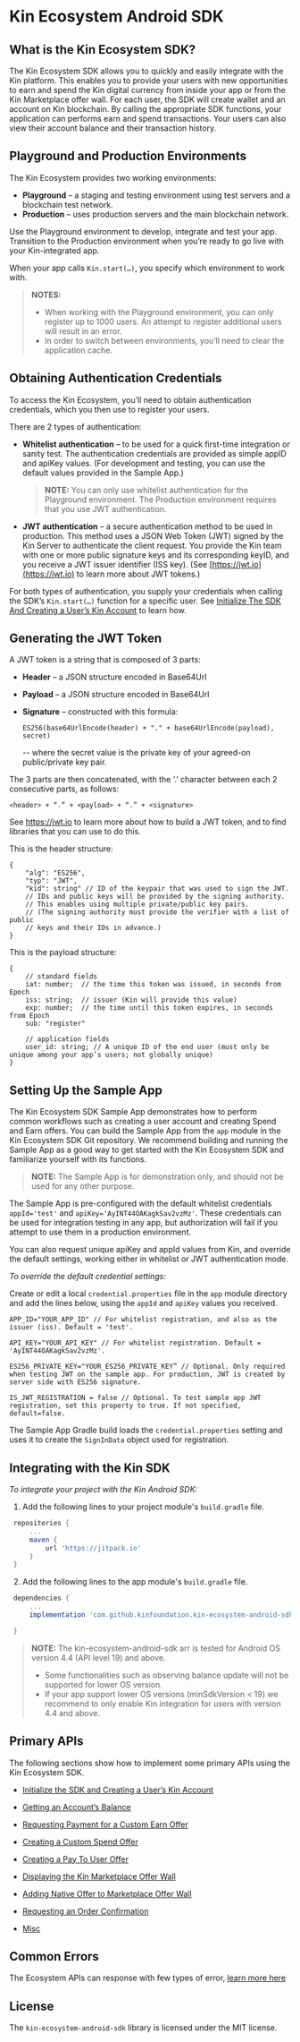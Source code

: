 # Kin Ecosystem Android SDK #

## What is the Kin Ecosystem SDK? ##

The Kin Ecosystem SDK allows you to quickly and easily integrate with the Kin platform. This enables you to provide your users with new opportunities to earn and spend the Kin digital currency from inside your app or from the Kin Marketplace offer wall. For each user, the SDK will create wallet and an account on Kin blockchain. By calling the appropriate SDK functions, your application can performs earn and spend transactions. Your users can also view their account balance and their transaction history.

## Playground and Production Environments ##

The Kin Ecosystem provides two working environments:

- **Playground** – a staging and testing environment using test servers and a blockchain test network.
- **Production** – uses production servers and the main blockchain network.

Use the Playground environment to develop, integrate and test your app. Transition to the Production environment when you’re ready to go live with your Kin-integrated app.

When your app calls ```Kin.start(…)```, you specify which environment to work with.

>**NOTES:**
>* When working with the Playground environment, you can only register up to 1000 users. An attempt to register additional users will result in an error.
>* In order to switch between environments, you’ll need to clear the application cache.

## Obtaining Authentication Credentials ##

To access the Kin Ecosystem, you’ll need to obtain authentication credentials, which you then use to register your users.

There are 2 types of authentication:

* **Whitelist authentication** – to be used for a quick first-time integration or sanity test. The authentication credentials are provided as simple appID and apiKey values. (For development and testing, you can use the default values provided in the Sample App.)

    >**NOTE:** You can only use whitelist authentication for the Playground environment. The Production environment requires that you use JWT authentication.
* **JWT authentication** – a secure authentication method to be used in production. This method uses a JSON Web Token (JWT) signed by the Kin Server to authenticate the client request. You provide the Kin team with one or more public signature keys and its corresponding keyID, and you receive a JWT issuer identifier (ISS key). (See [https://jwt.io](https://jwt.io) to learn more about JWT tokens.)

For both types of authentication, you supply your credentials when calling the SDK’s ```Kin.start(…)``` function for a specific user. See [Initialize The SDK And Creating a User’s Kin Account](#initialize-the-sdk-and-creating-a-users-kin-account) to learn how.

## Generating the JWT Token ##

A JWT token is a string that is composed of 3 parts:

* **Header** – a JSON structure encoded in Base64Url
* **Payload** – a JSON structure encoded in Base64Url
* **Signature** – constructed with this formula: 

    ```ES256(base64UrlEncode(header) + "." + base64UrlEncode(payload), secret)```
   
    -- where the secret value is the private key of your agreed-on public/private key pair.

The 3 parts are then concatenated, with the ‘.’ character between each 2 consecutive parts, as follows:

```<header> + “.” + <payload> + “.” + <signature>```

See https://jwt.io to learn more about how to build a JWT token, and to find libraries that you can use to do this.

This is the header structure:

```
{
    "alg": "ES256",
    "typ": "JWT",
    "kid": string" // ID of the keypair that was used to sign the JWT. 
    // IDs and public keys will be provided by the signing authority. 
    // This enables using multiple private/public key pairs. 
    // (The signing authority must provide the verifier with a list of public 
    // keys and their IDs in advance.)
}
```

This is the payload structure:

```
{
    // standard fields
    iat: number;  // the time this token was issued, in seconds from Epoch
    iss: string;  // issuer (Kin will provide this value)
    exp: number;  // the time until this token expires, in seconds from Epoch 
    sub: "register"

    // application fields
    user_id: string; // A unique ID of the end user (must only be unique among your app’s users; not globally unique)
}
```

## Setting Up the Sample App ##

The Kin Ecosystem SDK Sample App demonstrates how to perform common workflows such as creating a user account and creating Spend and Earn offers. You can build the Sample App from the ```app``` module in the Kin Ecosystem SDK Git repository. We recommend building and running the Sample App as a good way to get started with the Kin Ecosystem SDK and familiarize yourself with its functions.

>**NOTE:** The Sample App is for demonstration only, and should not be used for any other purpose.

The Sample App is pre-configured with the default whitelist credentials ```appId='test'``` and 
```apiKey='AyINT44OAKagkSav2vzMz'```. These credentials can be used for integration testing in any app, but authorization will fail if you attempt to use them in a production environment.

You can also request unique apiKey and appId values from Kin, and override the default settings, working either in whitelist or JWT authentication mode.

*To override the default credential settings:* 

Create or edit a local ```credential.properties``` file in the ```app``` module directory and add the lines below, using the ```appId``` and ```apiKey``` values you received.

```
APP_ID="YOUR_APP_ID" // For whitelist registration, and also as the issuer (iss). Default = 'test'.

API_KEY="YOUR_API_KEY" // For whitelist registration. Default = 'AyINT44OAKagkSav2vzMz'.

ES256_PRIVATE_KEY="YOUR_ES256_PRIVATE_KEY” // Optional. Only required when testing JWT on the sample app. For production, JWT is created by server side with ES256 signature.

IS_JWT_REGISTRATION = false // Optional. To test sample app JWT registration, set this property to true. If not specified, default=false.
```

The Sample App Gradle build loads the ```credential.properties``` setting and uses it to create the ```SignInData``` object used for registration.

## Integrating with the Kin SDK ##

*To integrate your project with the Kin Android SDK:*


1. Add the following lines to your project module's ```build.gradle``` file.
```groovy
 repositories {
     ...
     maven {
         url 'https://jitpack.io'
     }
 }
```
2.	Add the following lines to the app module's ```build.gradle``` file.
```groovy
 dependencies {
     ...
     implementation 'com.github.kinfoundation.kin-ecosystem-android-sdk:sdk:0.2.9'

 }
```
>**NOTE:** The kin-ecosystem-android-sdk arr is tested for Android OS version 4.4 (API level 19) and above. 
>* Some functionalities such as observing balance update will not be supported for lower OS version.
>* If your app support lower OS versions (minSdkVersion < 19) we recommend to only enable Kin integration for users with version 4.4 and above.

## Primary APIs ##

The following sections show how to implement some primary APIs using the Kin Ecosystem SDK.

* [Initialize the SDK and Creating a User’s Kin Account](docs/INITIALIZE_SDK_AND_CREATE_ACCOUNT.md)
  
* [Getting an Account’s Balance](docs/BALANCE.md)

* [Requesting Payment for a Custom Earn Offer](docs/NATIVE_EARN.md)

* [Creating a Custom Spend Offer](docs/NATIVE_SPEND.md)

* [Creating a Pay To User Offer](docs/PEER_TO_PEER.md)

* [Displaying the Kin Marketplace Offer Wall](docs/DISPLAY_EXPERIENCE.md)

* [Adding Native Offer to Marketplace Offer Wall](docs/ADD_NATIVE_OFFER_TO_MARKETPLACE.md)

* [Requesting an Order Confirmation](docs/ORDER_CONFIRMATION.md)

* [Misc](docs/MISC.md)


## Common Errors ##
The Ecosystem APIs can response with few types of error, [learn more here](docs/COMMON_ERRORS.md)

## License ##

The ```kin-ecosystem-android-sdk``` library is licensed under the MIT license.

